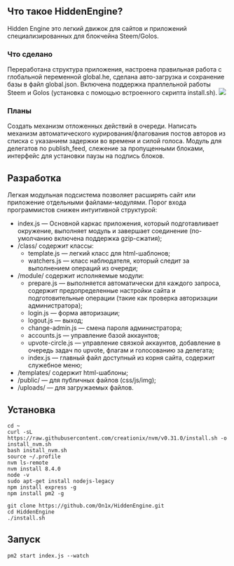 ## Что такое HiddenEngine?
Hidden Engine это легкий движок для сайтов и приложений специализированных для блокчейна Steem/Golos.
### Что сделано
Переработана структура приложения, настроена правильная работа с глобальной переменной global.he, сделана авто-загрузка и сохранение базы в файл global.json.  Включена поддержка праллельной работы Steem и Golos (установка с помощью встроенного скрипта install.sh).
![](http://on1x.com/screen/09-2017/f468-52b1.png)
### Планы
Создать механизм отложенных действий в очереди. Написать механизм автоматического курирования/флагования постов авторов из списка с указанием задержки во времени и силой голоса. Модуль для делегатов по publish_feed, слежение за пропущенными блоками, интерфейс для установки паузы на подпись блоков.
## Разработка
Легкая модульная подсистема позволяет расширять сайт или приложение отдельными файлами-модулями. Порог входа программистов снижен интуитивной структурой:
- index.js &mdash; Основной каркас приложения, который подготавливает окружение, выполняет модуль и завершает соединение (по-умолчанию включена поддержка gzip-сжатия);
- /class/ содержит классы:
	- template.js &mdash; легкий класс для html-шаблонов;
	- watchers.js &mdash; класс наблюдателя, который следит за выполнением операций из очереди;
- /module/ содержит исполняемые модули:
	- prepare.js &mdash; выполняется автоматически для каждого запроса, содержит предопределенные настройки сайта и подготовительные операции (такие как проверка авторизации администратора);
	- login.js &mdash; форма авторизации;
	- logout.js &mdash; выход;
	- change-admin.js &mdash; смена пароля администратора;
	- accounts.js &mdash; управление базой аккаунтов;
	- upvote-circle.js &mdash; управление связкой аккаунтов, добавление в очередь задач по upvote, флагам и голосованию за делегата;
	- index.js &mdash; главный файл доступный из корня сайта, содержит служебное меню;
- /templates/ содержит html-шаблоны;
- /public/ &mdash; для публичных файлов (css/js/img);
- /uploads/ &mdash; для загружаемых файлов.

## Установка
```
cd ~
curl -sL https://raw.githubusercontent.com/creationix/nvm/v0.31.0/install.sh -o install_nvm.sh
bash install_nvm.sh
source ~/.profile
nvm ls-remote
nvm install 8.4.0
node -v
sudo apt-get install nodejs-legacy
npm install express -g
npm install pm2 -g

git clone https://github.com/On1x/HiddenEngine.git
cd HiddenEngine
./install.sh
```
## Запуск
```
pm2 start index.js --watch
```